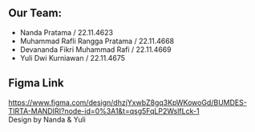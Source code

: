 ## Our Team:
- Nanda Pratama / 22.11.4623
- Muhammad Rafli Rangga Pratama / 22.11.4668
- Devananda Fikri Muhammad Rafi / 22.11.4669
- Yuli Dwi Kurniawan / 22.11.4675

## Figma Link
https://www.figma.com/design/dhzjYxwbZ8gq3KpWKowoGd/BUMDES-TIRTA-MANDIRI?node-id=0%3A1&t=qsg5FqLP2WslfLck-1 \
Design by Nanda & Yuli
